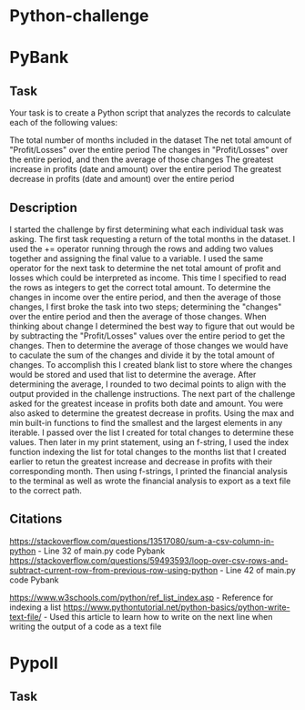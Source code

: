 # Python-challenge

# PyBank

## Task

Your task is to create a Python script that analyzes the records to calculate each of the following values:

The total number of months included in the dataset
The net total amount of "Profit/Losses" over the entire period
The changes in "Profit/Losses" over the entire period, and then the average of those changes
The greatest increase in profits (date and amount) over the entire period
The greatest decrease in profits (date and amount) over the entire period

## Description

I started the challenge by first determining what each individual task was asking. The first task requesting a return of the total months in the dataset. I used the += operator running through the rows and adding two values together and assigning the final value to a variable. I used the same operator for the next task to determine the net total amount of profit and losses which could be interpreted as income. This time I specified to read the rows as integers to get the correct total amount. To determine the changes in income over the entire period, and then the average of those changes, I first broke the task into two steps; determining the "changes" over the entire period and then the average of those changes. When thinking about change I determined the best way to figure that out would be by subtracting the "Profit/Losses" values over the entire period to get the changes. Then to determine the average of those changes we would have to caculate the sum of the changes and divide it by the total amount of changes. To accomplish this I created blank list to store where the changes would be stored and used that list to determine the average. After determining the average, I rounded to two decimal points to align with the output provided in the challenge instructions. The next part of the challenge asked for the greatest incease in profits both date and amount. You were also asked to determine the greatest decrease in profits. Using the max and min built-in functions to find the smallest and the largest elements in any iterable. I passed over the list I created for total changes to determine these values. Then later in my print statement, using an f-string, I used the index function indexing the list for total changes to the months list that I created earlier to retun the greatest increase and decrease in profits with their corresponding month. Then using f-strings, I printed the financial analysis to the terminal as well as wrote the financial analysis to export as a text file to the correct path. 

## Citations

https://stackoverflow.com/questions/13517080/sum-a-csv-column-in-python - Line 32 of main.py code Pybank
https://stackoverflow.com/questions/59493593/loop-over-csv-rows-and-subtract-current-row-from-previous-row-using-python - Line 42 of main.py code Pybank

https://www.w3schools.com/python/ref_list_index.asp - Reference for indexing a list
https://www.pythontutorial.net/python-basics/python-write-text-file/ - Used this article to learn how to write on the next line when writing the output of a code as a text file


# Pypoll

## Task

